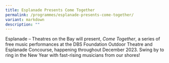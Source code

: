 ```yaml
---
title: Esplanade Presents Come Together
permalink: /programmes/esplanade-presents-come-together/
variant: markdown
description: ""
---
```

Esplanade – Theatres on the Bay will present, *Come Together*, a series of free music performances at the DBS Foundation Outdoor Theatre and Esplanade Concourse, happening throughout December 2023. Swing by to ring in the New Year with fast-rising musicians from our shores!